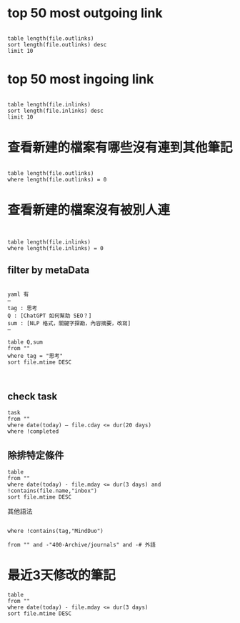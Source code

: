 

# top 50 most outgoing link
```dataview

table length(file.outlinks)
sort length(file.outlinks) desc
limit 10

```



# top 50 most ingoing link
```dataview

table length(file.inlinks)
sort length(file.inlinks) desc
limit 10

```




# 查看新建的檔案有哪些沒有連到其他筆記
```

table length(file.outlinks)
where length(file.outlinks) = 0

```


# 查看新建的檔案沒有被別人連
```


table length(file.inlinks)
where length(file.inlinks) = 0

```



## filter by metaData
```

yaml 有
—  
tag : 思考  
Q : [ChatGPT 如何幫助 SEO？]  
sum : [NLP 格式，關鍵字探勘，內容摘要，改寫]  
—

table Q,sum  
from ""
where tag = "思考"
sort file.mtime DESC



```




## check task
```
task  
from ""
where date(today) – file.cday <= dur(20 days)  
where !completed
```

## 除排特定條件
```
table  
from ""
where date(today) - file.mday <= dur(3 days) and !contains(file.name,"inbox")
sort file.mtime DESC

```

其他語法
```

where !contains(tag,"MindDuo")

from "" and -"400-Archive/journals" and -# 外語

```




# 最近3天修改的筆記
```
table  
from ""
where date(today) - file.mday <= dur(3 days)  
sort file.mtime DESC
```


